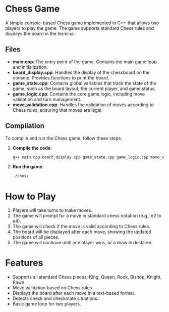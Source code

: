 # Chess Game

A simple console-based Chess game implemented in C++ that allows two players to play the game. The game supports standard Chess rules and displays the board in the terminal.

## Files

- **main.cpp**: The entry point of the game. Contains the main game loop and initialization.
- **board_display.cpp**: Handles the display of the chessboard on the console. Provides functions to print the board.
- **game_state.cpp**: Contains global variables that track the state of the game, such as the board layout, the current player, and game status.
- **game_logic.cpp**: Contains the core game logic, including move validation and turn management.
- **move_validation.cpp**: Handles the validation of moves according to Chess rules, ensuring that moves are legal.

## Compilation

To compile and run the Chess game, follow these steps:

1. **Compile the code**:
   ```bash
   g++ main.cpp board_display.cpp game_state.cpp game_logic.cpp move_validation.cpp -o chess

2. **Run the game**:
   ```bash
   ./chess

# How to Play

1. Players will take turns to make moves.
2. The game will prompt for a move in standard chess notation (e.g., e2 to e4).
3. The game will check if the move is valid according to Chess rules.
4. The board will be displayed after each move, showing the updated positions of all pieces.
5. The game will continue until one player wins, or a draw is declared.

# Features

- Supports all standard Chess pieces: King, Queen, Rook, Bishop, Knight, Pawn.
- Move validation based on Chess rules.
- Displays the board after each move in a text-based format.
- Detects check and checkmate situations.
- Basic game loop for two players.
